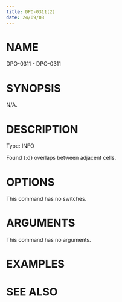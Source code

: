 ```yaml
---
title: DPO-0311(2)
date: 24/09/08
---
```


# NAME

DPO-0311 - DPO-0311

# SYNOPSIS

N/A.

# DESCRIPTION

Type: INFO

Found {:d} overlaps between adjacent cells.

# OPTIONS

This command has no switches.

# ARGUMENTS

This command has no arguments.

# EXAMPLES

# SEE ALSO
